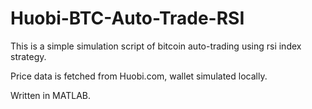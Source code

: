 # Huobi-BTC-Auto-Trade-RSI

This is a simple simulation script of bitcoin auto-trading using rsi index strategy.

Price data is fetched from Huobi.com, wallet simulated locally.

Written in MATLAB.
